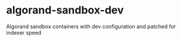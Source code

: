 # algorand-sandbox-dev
Algorand sandbox containers with dev configuration and patched for indexer speed
